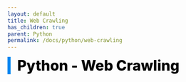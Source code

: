 ```yaml
---
layout: default
title: Web Crawling
has_children: true
parent: Python
permalink: /docs/python/web-crawling
---
```


<div style="font-size:32px; font-weight: 800; border-left: 7px solid #0687f0; padding-left:15px !important; color:#000000">Python - Web Crawling</div>
